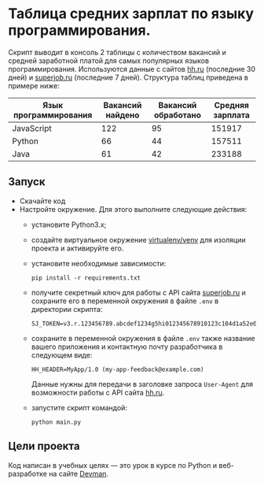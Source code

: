 # Таблица средних зарплат по языку программирования.
Скрипт выводит в консоль 2 таблицы с количеством вакансий и средней заработной платой для самых популярных языков программирования.
Используются данные с сайтов [hh.ru](https://hh.ru/) (последние 30 дней) и [superjob.ru](https://superjob.ru/) (последние 7 дней). Структура таблиц приведена в примере ниже:

| Язык программирования | Вакансий найдено | Вакансий обработано | Средняя зарплата |
|-----------------------|------------------|---------------------|------------------|
| JavaScript            | 122              | 95                  | 151917           |
| Python                | 66               | 44                  | 157511           |
| Java                  | 61               | 42                  | 233188           |

## Запуск

- Скачайте код
- Настройте окружение. Для этого выполните следующие действия:
  - установите Python3.x;
  - создайте виртуальное окружение [virtualenv/venv](https://docs.python.org/3/library/venv.html) для изоляции проекта и активируйте его.
  - установите необходимые зависимости:

    ```
    pip install -r requirements.txt
    ```
  - получите секретный ключ для работы с API сайта [superjob.ru](https://api.superjob.ru/) и сохраните его в переменной окружения
  в файле ```.env``` в директории скрипта:

    ```
    SJ_TOKEN=v3.r.123456789.abcdef1234g5hi012345678910123c104d1a52e003.c7dbe23ad10f3eb1234a3b88a372f7fed7e7f48
    ```
  - сохраните в переменной окружения в файле ```.env``` также название вашего приложения и контактную почту разработчика в следующем виде:
    ```
    HH_HEADER=MyApp/1.0 (my-app-feedback@example.com)
    ```
    Данные нужны для передачи в заголовке запроса ```User-Agent``` для возможности работы с API сайта [hh.ru](https://dev.hh.ru/).
  - запустите скрипт командой:

    ```
    python main.py
    ```

## Цели проекта
Код написан в учебных целях — это урок в курсе по Python и веб-разработке на сайте [Devman](https://dvmn.org).
